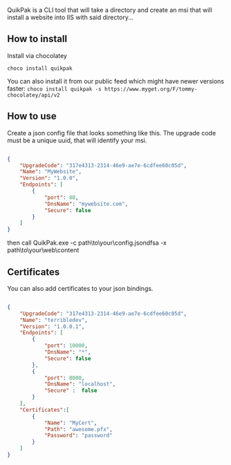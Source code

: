 QuikPak is a CLI tool that will take a directory and create an msi that will install a website into IIS with said directory...

## How to install

Install via chocolatey

`choco install quikpak`

You can also install it from our public feed which might have newer versions faster: `choco install quikpak -s https://www.myget.org/F/tommy-chocolatey/api/v2`

## How to use

Create a json config file that looks something like this. The upgrade code must be a unique uuid, that will identify your msi.


```json

{
    "UpgradeCode": "317e4313-2314-46e9-ae7e-6cdfee60c05d",
    "Name": "MyWebsite",
    "Version": "1.0.0",
    "Endpoints": [
        {
            "port": 80,
            "DnsName": "mywebsite.com",
            "Secure": false
        }
    ]
}

```

then call QuikPak.exe -c path\to\your\config.jsondfsa -x path\to\your\web\content

## Certificates

You can also add certificates to your json bindings.


```json

{
    "UpgradeCode": "317e4313-2314-46e9-ae7e-6cdfee60c05d",
    "Name": "terribledev",
    "Version": "1.0.0.1",
    "Endpoints": [
        {
            "port": 10000,
            "DnsName": "*",
            "Secure": false
        },
        {
            "port": 8000,
            "DnsName": "localhost",
            "Secure" :  false
        }
    ],
	"Certificates":[
		{
			"Name": "MyCert",
			"Path": "awesome.pfx",
			"Password": "password"
		}
	]
}
```

